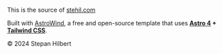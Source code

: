 This is the source of [stehil.com](https://stehil.com) 

Built with [AstroWind](https://github.com/onwidget/astrowind), a free and open-source template that uses **[Astro 4](https://astro.build/) + [Tailwind CSS](https://tailwindcss.com/)**.

© 2024 Stepan Hilbert